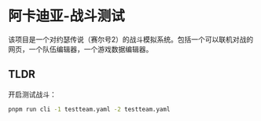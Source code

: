 # 阿卡迪亚-战斗测试

该项目是一个对约瑟传说（赛尔号2）的战斗模拟系统。包括一个可以联机对战的网页，一个队伍编辑器，一个游戏数据编辑器。

## TLDR

开启测试战斗：

``` sh
pnpm run cli -1 testteam.yaml -2 testteam.yaml
```
